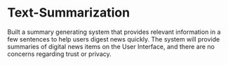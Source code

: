 # Text-Summarization
Built a summary generating system that provides relevant information in a few sentences to help users digest news quickly. The system will provide summaries of digital news items on the User Interface, and there are no concerns regarding trust or privacy.

